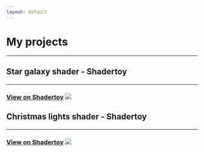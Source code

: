 ```yaml
---
layout: default
---
```


# My projects

* * *

<h2> Star galaxy shader - Shadertoy
<hr>
<h3> <a href="https://www.shadertoy.com/view/wsGczK" target="_blank">View on Shadertoy</a>
<img src="/assets/img/stars.gif">
  
  
<h2> Christmas lights shader - Shadertoy
<hr>
<h3> <a href="https://www.shadertoy.com/view/sldXW8" target="_blank">View on Shadertoy</a>
<img src="/assets/img/snowy.gif">

